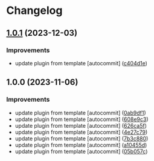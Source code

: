 # Changelog

## [1.0.1](https://github.com/kc-workspace/asdf-yamllint/compare/v1.0.0...v1.0.1) (2023-12-03)


### Improvements

* update plugin from template [autocommit] ([c404d1e](https://github.com/kc-workspace/asdf-yamllint/commit/c404d1eb6a2296d64374eea270a5e684742195ae))

## 1.0.0 (2023-11-06)


### Improvements

* update plugin from template [autocommit] ([0ab9df1](https://github.com/kc-workspace/asdf-yamllint/commit/0ab9df1d45eaed0df26e06c6bd1317fbc38212e3))
* update plugin from template [autocommit] ([608e9c3](https://github.com/kc-workspace/asdf-yamllint/commit/608e9c3c7d1ae6cead84ecebed09387ca3911cb8))
* update plugin from template [autocommit] ([626ca5f](https://github.com/kc-workspace/asdf-yamllint/commit/626ca5ff30b83bf1f26df4ea4b6aad9464041c79))
* update plugin from template [autocommit] ([4e27c79](https://github.com/kc-workspace/asdf-yamllint/commit/4e27c7940baf7f4149820ce19c8fd49f209dc0e1))
* update plugin from template [autocommit] ([7b3c880](https://github.com/kc-workspace/asdf-yamllint/commit/7b3c88061f537fe36e0902a18e192122d197335b))
* update plugin from template [autocommit] ([a10455d](https://github.com/kc-workspace/asdf-yamllint/commit/a10455dbcd6fc98c06e39b44ed4f2d5157b46253))
* update plugin from template [autocommit] ([05b057c](https://github.com/kc-workspace/asdf-yamllint/commit/05b057caedcc186e577d3eaabe1c28794e316d4a))

